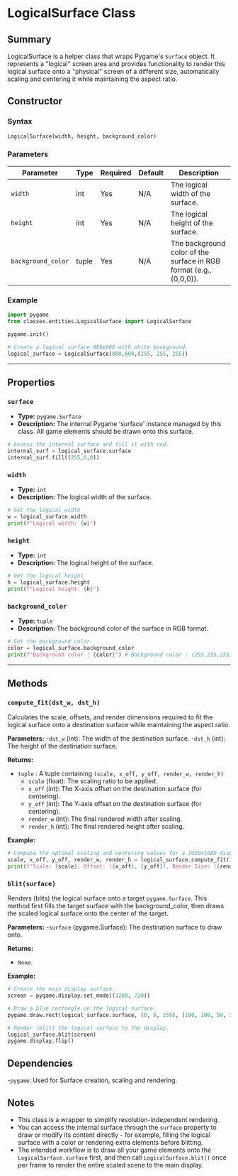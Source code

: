 # LogicalSurface Class

## Summary
LogicalSurface is a helper class that wraps Pygame's `Surface` object. It represents a "logical" screen area and provides functionality to render this logical surface onto a "physical" screen of a different size, automatically scaling and centering it while maintaining the aspect ratio.

## Constructor

### Syntax
```python
LogicalSurface(width, height, background_color)
```

### Parameters

| Parameter | Type | Required | Default | Description |
|------------|-------|-----------|--------|--------------|
| `width` | int | Yes | N/A | The logical width of the surface. |
| `height` | int | Yes | N/A | The logical height of the surface. |
| `background_color` | tuple | Yes | N/A | The background color of the surface in RGB format (e.g., (0,0,0)). |


### Example

```python
import pygame
from classes.entities.LogicalSurface import LogicalSurface

pygame.init()

# Create a logical surface 800x600 with white background.
logical_surface = LogicalSurface(800,600,(255, 255, 255))
```

---


## Properties

### `surface`
- **Type:** `pygame.Surface`
- **Description:** The internal Pygame 'surface' instance managed by this class. All game elements should be drawn onto this surface.

```python
# Access the internal surface and fill it with red.
internal_surf = logical_surface.surface
internal_surf.fill((255,0,0))
```
### `width`
- **Type:** `int`
- **Description:** The logical width of the surface.

```python
# Get the logical width
w = logical_surface.width
print(f"Logical width: {w}")
```
### `height`
- **Type:** `int`
- **Description:** The logical height of the surface.

```python
# Get the logical height 
h = logical_surface.height
print(f"Logical height: {h}")
```
### `background_color`
- **Type:** `tuple`
- **Description:** The background color of the surface in RGB format.

```python
# Get the background color 
color = logical_surface.background_color
print(f"Background color : {color}") # Background color : (255,255,255)
```
---

## Methods

### `compute_fit(dst_w, dst_h)`

Calculates the scale, offsets, and render dimensions required to fit the logical surface onto a destination surface while maintaining the aspect ratio.

**Parameters:**
-`dst_w` (int): The width of the destination surface. 
-`dst_h` (int): The height of the destination surface.

**Returns:**
- `tuple` : A tuple containing `(scale, x_off, y_off, render_w, render_h)`
    - `scale` (float): The scaling ratio to be applied.
    - `x_off` (int): The X-axis offset on the destination surface (for centering).
    - `y_off` (int): The Y-axis offset on the destination surface (for centering).
    - `render_w` (int): The final rendered width after scaling.
    - `render_h` (int): The final rendered height after scaling.

**Example:**
```python
# Compute the optimal scaling and centering values for a 1920x1080 display.
scale, x_off, y_off, render_w, render_h = logical_surface.compute_fit(1920,1080)
print(f"Scale: {scale}, Offset: ({x_off}, {y_off}), Render Size: ({render_w}, {render_h})")
```

### `blit(surface)`

Renders (blits) the logical surface onto a target `pygame.Surface`. This method first fills the target surface with the background_color, then draws the scaled logical surface onto the center of the target.

**Parameters:**
-`surface` (pygame.Surface): The destination surface to draw onto.

**Returns:**
- `None`.

**Example:**
```python
# Create the main display surface.
screen = pygame.display.set_mode((1280, 720))

# Draw a blue rectangle on the logical surface.
pygame.draw.rect(logical_surface.surface, (0, 0, 255), (100, 100, 50, 50))

# Render (blit) the logical surface to the display.
logical_surface.blit(screen)
pygame.display.flip()
```

## Dependencies
-`pygame`: Used for Surface creation, scaling and rendering.

## Notes
- This class is a wrapper to simplify resolution-independent rendering.
- You can access the internal surface through the `surface` property to draw or modify its content directly - for example, filling the logical surface with a color or rendering extra elements before blitting.
- The intended workflow is to draw all your game elements onto the `LogicalSurface.surface` first, and then call `LogicalSurface.blit()` once per frame to render the entire scaled scene to the main display.